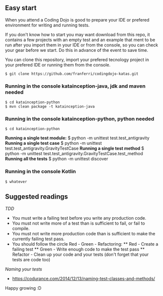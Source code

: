 
## Easy start

When you attend a Coding Dojo is good to prepare your IDE or prefered environment for writing and running tests.

If you don't know how to start you may want download from this repo, it contains a few projects with an empty test and an example that ment to be run after you import them in your IDE or from the console, so you can check your gear before we start. Do this in advance of the event to save time.

You can clone this repository, import your prefered tecnology project in your prefered IDE or running them from the console.

    $ git clone https://github.com/franferri/codingdojo-katas.git

### Running in the console katainception-java, jdk and maven needed
    $ cd katainception-python
    $ mvn clean package -t katainception-java

### Running in the console katainception-python, python needed
    $ cd katainception-python
**Running a single test module:**
    $ python -m unittest test.test_antigravity
**Running a single test case**
    $ python -m unittest test.test_antigravity.GravityTestCase
**Running a single test method**
    $ python -m unittest test.test_antigravity.GravityTestCase.test_method
**Running all the tests**
    $ python -m unittest discover

### Running in the console Kotlin

	$ whatever

## Suggested readings

*TDD*
* You must write a failing test before you write any production code.
* You must not write more of a test than is sufficient to fail, or fail to compile.
* You must not write more production code than is sufficient to make the currently failing test pass.
* You should follow the circle Red - Green - Refactoring:
** Red - Create a failing test
** Green - Write enough code to make the test pass
** Refactor - Clean up your code and your tests (don't forget that your tests are code too)

*Naming your tests*
* https://codurance.com/2014/12/13/naming-test-classes-and-methods/

Happy growing :D 

